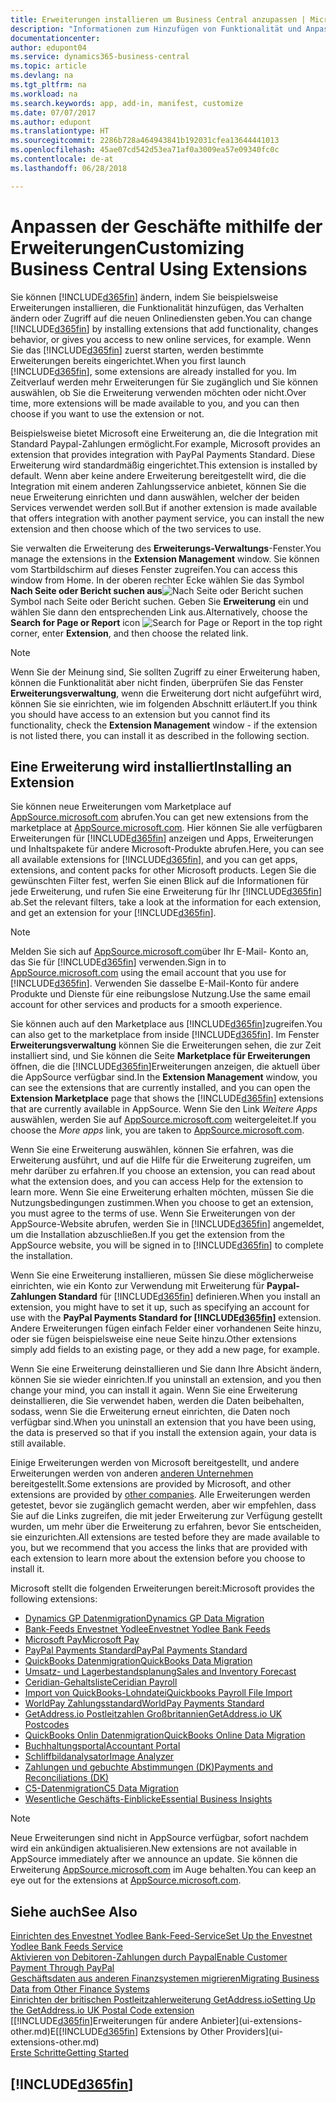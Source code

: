 ```yaml
---
title: Erweiterungen installieren um Business Central anzupassen | Microsoft Docs
description: "Informationen zum Hinzufügen von Funktionalität und Anpassungen für Business Central durch die Installation von Erweiterungen."
documentationcenter: 
author: edupont04
ms.service: dynamics365-business-central
ms.topic: article
ms.devlang: na
ms.tgt_pltfrm: na
ms.workload: na
ms.search.keywords: app, add-in, manifest, customize
ms.date: 07/07/2017
ms.author: edupont
ms.translationtype: HT
ms.sourcegitcommit: 2286b728a464943841b192031cfea13644441013
ms.openlocfilehash: 45ae07cd542d53ea71af0a3009ea57e09340fc0c
ms.contentlocale: de-at
ms.lasthandoff: 06/28/2018

---
```

# <a name="customizing-business-central-using-extensions"></a><span data-ttu-id="17a76-103">Anpassen der Geschäfte mithilfe der Erweiterungen</span><span class="sxs-lookup"><span data-stu-id="17a76-103">Customizing Business Central Using Extensions</span></span>
<span data-ttu-id="17a76-104">Sie können [!INCLUDE[d365fin](includes/d365fin_md.md)] ändern, indem Sie beispielsweise Erweiterungen installieren, die Funktionalität hinzufügen, das Verhalten ändern oder Zugriff auf die neuen Onlinediensten geben.</span><span class="sxs-lookup"><span data-stu-id="17a76-104">You can change [!INCLUDE[d365fin](includes/d365fin_md.md)] by installing extensions that add functionality, changes behavior, or gives you access to new online services, for example.</span></span>
<span data-ttu-id="17a76-105">Wenn Sie das [!INCLUDE[d365fin](includes/d365fin_md.md)] zuerst starten, werden bestimmte Erweiterungen bereits eingerichtet.</span><span class="sxs-lookup"><span data-stu-id="17a76-105">When you first launch [!INCLUDE[d365fin](includes/d365fin_md.md)], some extensions are already installed for you.</span></span> <span data-ttu-id="17a76-106">Im Zeitverlauf werden mehr Erweiterungen für Sie zugänglich und Sie können auswählen, ob Sie die Erweiterung verwenden möchten oder nicht.</span><span class="sxs-lookup"><span data-stu-id="17a76-106">Over time, more extensions will be made available to you, and you can then choose if you want to use the extension or not.</span></span>

<span data-ttu-id="17a76-107">Beispielsweise bietet Microsoft eine Erweiterung an, die die Integration mit Standard Paypal-Zahlungen ermöglicht.</span><span class="sxs-lookup"><span data-stu-id="17a76-107">For example, Microsoft provides an extension that provides integration with PayPal Payments Standard.</span></span> <span data-ttu-id="17a76-108">Diese Erweiterung wird standardmäßig eingerichtet.</span><span class="sxs-lookup"><span data-stu-id="17a76-108">This extension is installed by default.</span></span>
<span data-ttu-id="17a76-109">Wenn aber keine andere Erweiterung bereitgestellt wird, die die Integration mit einem anderen Zahlungsservice anbietet, können Sie die neue Erweiterung einrichten und dann auswählen, welcher der beiden Services verwendet werden soll.</span><span class="sxs-lookup"><span data-stu-id="17a76-109">But if another extension is made available that offers integration with another payment service, you can install the new extension and then choose which of the two services to use.</span></span>  

<span data-ttu-id="17a76-110">Sie verwalten die Erweiterung des **Erweiterungs-Verwaltungs**-Fenster.</span><span class="sxs-lookup"><span data-stu-id="17a76-110">You manage the extensions in the **Extension Management** window.</span></span> <span data-ttu-id="17a76-111">Sie können vom Startbildschirm auf dieses Fenster zugreifen.</span><span class="sxs-lookup"><span data-stu-id="17a76-111">You can access this window from Home.</span></span> <span data-ttu-id="17a76-112">In der oberen rechter Ecke wählen Sie das Symbol **Nach Seite oder Bericht suchen aus**![Nach Seite oder Bericht suchen](media/ui-search/search_small.png "Nach Seite oder Bericht suchen")Symbol nach Seite oder Bericht suchen. Geben Sie **Erweiterung** ein und wählen Sie dann den entsprechenden Link aus.</span><span class="sxs-lookup"><span data-stu-id="17a76-112">Alternatively, choose the **Search for Page or Report** icon ![Search for Page or Report](media/ui-search/search_small.png "Search for Page or Report icon") in the top right corner, enter **Extension**, and then choose the related link.</span></span>  

> [!NOTE]  
>   <span data-ttu-id="17a76-113">Wenn Sie der Meinung sind, Sie sollten Zugriff zu einer Erweiterung haben, können die Funktionalität aber nicht finden, überprüfen Sie das Fenster **Erweiterungsverwaltung**, wenn die Erweiterung dort nicht aufgeführt wird, können Sie sie einrichten, wie im folgenden Abschnitt erläutert.</span><span class="sxs-lookup"><span data-stu-id="17a76-113">If you think you should have access to an extension but you cannot find its functionality, check the **Extension Management** window - if the extension is not listed there, you can install it as described in the following section.</span></span>  

## <a name="installing-an-extension"></a><span data-ttu-id="17a76-114">Eine Erweiterung wird installiert</span><span class="sxs-lookup"><span data-stu-id="17a76-114">Installing an Extension</span></span>
<span data-ttu-id="17a76-115">Sie können neue Erweiterungen vom Marketplace auf [AppSource.microsoft.com](https://appsource.microsoft.com/en-us/marketplace/apps?product=dynamics-365%3Bdynamics-365-for-financials&page=1) abrufen.</span><span class="sxs-lookup"><span data-stu-id="17a76-115">You can get new extensions from the marketplace at [AppSource.microsoft.com](https://appsource.microsoft.com/en-us/marketplace/apps?product=dynamics-365%3Bdynamics-365-for-financials&page=1).</span></span> <span data-ttu-id="17a76-116">Hier können Sie alle verfügbaren Erweiterungen für [!INCLUDE[d365fin](includes/d365fin_md.md)] anzeigen und Apps, Erweiterungen und Inhaltspakete für andere Microsoft-Produkte abrufen.</span><span class="sxs-lookup"><span data-stu-id="17a76-116">Here, you can see all available extensions for [!INCLUDE[d365fin](includes/d365fin_md.md)], and you can get apps, extensions, and content packs for other Microsoft products.</span></span> <span data-ttu-id="17a76-117">Legen Sie die gewünschten Filter fest, werfen Sie einen Blick auf die Informationen für jede Erweiterung, und rufen Sie eine Erweiterung für Ihr [!INCLUDE[d365fin](includes/d365fin_md.md)] ab.</span><span class="sxs-lookup"><span data-stu-id="17a76-117">Set the relevant filters, take a look at the information for each extension, and get an extension for your [!INCLUDE[d365fin](includes/d365fin_md.md)].</span></span>  
> [!NOTE]  
>   <span data-ttu-id="17a76-118">Melden Sie sich auf [AppSource.microsoft.com](https://appsource.microsoft.com/)über Ihr E-Mail- Konto an, das Sie für [!INCLUDE[d365fin](includes/d365fin_md.md)] verwenden.</span><span class="sxs-lookup"><span data-stu-id="17a76-118">Sign in to [AppSource.microsoft.com](https://appsource.microsoft.com/) using the email account that you use for [!INCLUDE[d365fin](includes/d365fin_md.md)].</span></span> <span data-ttu-id="17a76-119">Verwenden Sie dasselbe E-Mail-Konto für andere Produkte und Dienste für eine reibungslose Nutzung.</span><span class="sxs-lookup"><span data-stu-id="17a76-119">Use the same email account for other services and products for a smooth experience.</span></span>  

<span data-ttu-id="17a76-120">Sie können auch auf den Marketplace aus [!INCLUDE[d365fin](includes/d365fin_md.md)]zugreifen.</span><span class="sxs-lookup"><span data-stu-id="17a76-120">You can also get to the marketplace from inside [!INCLUDE[d365fin](includes/d365fin_md.md)].</span></span> <span data-ttu-id="17a76-121">Im Fenster **Erweiterungsverwaltung** können Sie die Erweiterungen sehen, die zur Zeit installiert sind, und Sie können die Seite **Marketplace für Erweiterungen** öffnen, die die [!INCLUDE[d365fin](includes/d365fin_md.md)]Erweiterungen anzeigen, die aktuell über die AppSource verfügbar sind.</span><span class="sxs-lookup"><span data-stu-id="17a76-121">In the **Extension Management** window, you can see the extensions that are currently installed, and you can open the **Extension Marketplace** page that shows the [!INCLUDE[d365fin](includes/d365fin_md.md)] extensions that are currently available in AppSource.</span></span> <span data-ttu-id="17a76-122">Wenn Sie den Link *Weitere Apps* auswählen, werden Sie auf [AppSource.microsoft.com](https://appsource.microsoft.com/en-us/marketplace/apps?product=dynamics-365%3Bdynamics-365-for-financials&page=1) weitergeleitet.</span><span class="sxs-lookup"><span data-stu-id="17a76-122">If you choose the *More apps* link, you are taken to [AppSource.microsoft.com](https://appsource.microsoft.com/en-us/marketplace/apps?product=dynamics-365%3Bdynamics-365-for-financials&page=1).</span></span>  

<span data-ttu-id="17a76-123">Wenn Sie eine Erweiterung auswählen, können Sie erfahren, was die Erweiterung ausführt, und auf die Hilfe für die Erweiterung zugreifen, um mehr darüber zu erfahren.</span><span class="sxs-lookup"><span data-stu-id="17a76-123">If you choose an extension, you can read about what the extension does, and you can access Help for the extension to learn more.</span></span> <span data-ttu-id="17a76-124">Wenn Sie eine Erweiterung erhalten möchten, müssen Sie die Nutzungsbedingungen zustimmen.</span><span class="sxs-lookup"><span data-stu-id="17a76-124">When you choose to get an extension, you must agree to the terms of use.</span></span> <span data-ttu-id="17a76-125">Wenn Sie Erweiterungen von der AppSource-Website abrufen, werden Sie in [!INCLUDE[d365fin](includes/d365fin_md.md)] angemeldet, um die Installation abzuschließen.</span><span class="sxs-lookup"><span data-stu-id="17a76-125">If you get the extension from the AppSource website, you will be signed in to [!INCLUDE[d365fin](includes/d365fin_md.md)] to complete the installation.</span></span>  

<span data-ttu-id="17a76-126">Wenn Sie eine Erweiterung installieren, müssen Sie diese möglicherweise einrichten, wie ein Konto zur Verwendung mit Erweiterung für **Paypal-Zahlungen Standard** für [!INCLUDE[d365fin](includes/d365fin_md.md)] definieren.</span><span class="sxs-lookup"><span data-stu-id="17a76-126">When you install an extension, you might have to set it up, such as specifying an account for use with the **PayPal Payments Standard for [!INCLUDE[d365fin](includes/d365fin_md.md)]** extension.</span></span>
<span data-ttu-id="17a76-127">Andere Erweiterungen fügen einfach Felder einer vorhandenen Seite hinzu, oder sie fügen beispielsweise eine neue Seite hinzu.</span><span class="sxs-lookup"><span data-stu-id="17a76-127">Other extensions simply add fields to an existing page, or they add a new page, for example.</span></span>   

<span data-ttu-id="17a76-128">Wenn Sie eine Erweiterung deinstallieren und Sie dann Ihre Absicht ändern, können Sie sie wieder einrichten.</span><span class="sxs-lookup"><span data-stu-id="17a76-128">If you uninstall an extension, and you then change your mind, you can install it again.</span></span> <span data-ttu-id="17a76-129">Wenn Sie eine Erweiterung deinstallieren, die Sie verwendet haben, werden die Daten beibehalten, sodass, wenn Sie die Erweiterung erneut einrichten, die Daten noch verfügbar sind.</span><span class="sxs-lookup"><span data-stu-id="17a76-129">When you uninstall an extension that you have been using, the data is preserved so that if you install the extension again, your data is still available.</span></span>  

<span data-ttu-id="17a76-130">Einige Erweiterungen werden von Microsoft bereitgestellt, und andere Erweiterungen werden von anderen [anderen Unternehmen](ui-extensions-other.md) bereitgestellt.</span><span class="sxs-lookup"><span data-stu-id="17a76-130">Some extensions are provided by Microsoft, and other extensions are provided by [other companies](ui-extensions-other.md).</span></span> <span data-ttu-id="17a76-131">Alle Erweiterungen werden getestet, bevor sie zugänglich gemacht werden, aber wir empfehlen, dass Sie auf die Links zugreifen, die mit jeder Erweiterung zur Verfügung gestellt wurden, um mehr über die Erweiterung zu erfahren, bevor Sie entscheiden, sie einzurichten.</span><span class="sxs-lookup"><span data-stu-id="17a76-131">All extensions are tested before they are made available to you, but we recommend that you access the links that are provided with each extension to learn more about the extension before you choose to install it.</span></span>  

<span data-ttu-id="17a76-132">Microsoft stellt die folgenden Erweiterungen bereit:</span><span class="sxs-lookup"><span data-stu-id="17a76-132">Microsoft provides the following extensions:</span></span>  

* [<span data-ttu-id="17a76-133">Dynamics GP Datenmigration</span><span class="sxs-lookup"><span data-stu-id="17a76-133">Dynamics GP Data Migration</span></span>](ui-extensions-dynamicsgp-data-migration.md)  
* [<span data-ttu-id="17a76-134">Bank-Feeds Envestnet Yodlee</span><span class="sxs-lookup"><span data-stu-id="17a76-134">Envestnet Yodlee Bank Feeds</span></span>](ui-extensions-yodlee-bank-feeds.md)  
* [<span data-ttu-id="17a76-135">Microsoft Pay</span><span class="sxs-lookup"><span data-stu-id="17a76-135">Microsoft Pay</span></span>](ui-extensions-microsoft-pay-payments.md)  
* [<span data-ttu-id="17a76-136">PayPal Payments Standard</span><span class="sxs-lookup"><span data-stu-id="17a76-136">PayPal Payments Standard</span></span>](ui-extensions-paypal-payments-standard.md)  
* [<span data-ttu-id="17a76-137">QuickBooks Datenmigration</span><span class="sxs-lookup"><span data-stu-id="17a76-137">QuickBooks Data Migration</span></span>](ui-extensions-quickbooks-data-migration.md)  
* [<span data-ttu-id="17a76-138">Umsatz- und Lagerbestandsplanung</span><span class="sxs-lookup"><span data-stu-id="17a76-138">Sales and Inventory Forecast</span></span>](ui-extensions-sales-forecast.md)  
* [<span data-ttu-id="17a76-139">Ceridian-Gehaltsliste</span><span class="sxs-lookup"><span data-stu-id="17a76-139">Ceridian Payroll</span></span>](ui-extensions-ceridian-payroll.md)  
* [<span data-ttu-id="17a76-140">Import von QuickBooks-Lohndatei</span><span class="sxs-lookup"><span data-stu-id="17a76-140">Quickbooks Payroll File Import</span></span>](ui-extensions-quickbooks-payroll.md)  
* [<span data-ttu-id="17a76-141">WorldPay Zahlungsstandard</span><span class="sxs-lookup"><span data-stu-id="17a76-141">WorldPay Payments Standard</span></span>](ui-extensions-worldpay-payments-standard.md)  
* [<span data-ttu-id="17a76-142">GetAddress.io Postleitzahlen Großbritannien</span><span class="sxs-lookup"><span data-stu-id="17a76-142">GetAddress.io UK Postcodes</span></span>](ui-extensions-getaddressio.md)  
* [<span data-ttu-id="17a76-143">QuickBooks Onlin Datenmigration</span><span class="sxs-lookup"><span data-stu-id="17a76-143">QuickBooks Online Data Migration</span></span>](ui-extensions-quickbooks-online-data-migration.md)  
* [<span data-ttu-id="17a76-144">Buchhaltungsportal</span><span class="sxs-lookup"><span data-stu-id="17a76-144">Accountant Portal</span></span>](ui-extensions-accountant-portal.md)  
* [<span data-ttu-id="17a76-145">Schliffbildanalysator</span><span class="sxs-lookup"><span data-stu-id="17a76-145">Image Analyzer</span></span>](ui-extensions-image-analyzer.md)  
* [<span data-ttu-id="17a76-146">Zahlungen und gebuchte Abstimmungen (DK)</span><span class="sxs-lookup"><span data-stu-id="17a76-146">Payments and Reconciliations (DK)</span></span>](ui-extensions-payments-reconciliation-formats-dk.md)  
* [<span data-ttu-id="17a76-147">C5-Datenmigration</span><span class="sxs-lookup"><span data-stu-id="17a76-147">C5 Data Migration</span></span>](ui-extensions-c5-data-migration.md)  
* [<span data-ttu-id="17a76-148">Wesentliche Geschäfts-Einblicke</span><span class="sxs-lookup"><span data-stu-id="17a76-148">Essential Business Insights</span></span>](ui-extensions-essential-business-insights.md)  

> [!NOTE]  
>  <span data-ttu-id="17a76-149">Neue Erweiterungen sind nicht in AppSource verfügbar, sofort nachdem wird ein ankündigen aktualisieren.</span><span class="sxs-lookup"><span data-stu-id="17a76-149">New extensions are not available in AppSource immediately after we announce an update.</span></span> <span data-ttu-id="17a76-150">Sie können die Erweiterung [AppSource.microsoft.com](https://appsource.microsoft.com/en-us/marketplace/apps?product=dynamics-365%3Bdynamics-365-for-financials&page=1) im Auge behalten.</span><span class="sxs-lookup"><span data-stu-id="17a76-150">You can keep an eye out for the extensions at [AppSource.microsoft.com](https://appsource.microsoft.com/en-us/marketplace/apps?product=dynamics-365%3Bdynamics-365-for-financials&page=1).</span></span>

## <a name="see-also"></a><span data-ttu-id="17a76-151">Siehe auch</span><span class="sxs-lookup"><span data-stu-id="17a76-151">See Also</span></span>
[<span data-ttu-id="17a76-152">Einrichten des Envestnet Yodlee Bank-Feed-Service</span><span class="sxs-lookup"><span data-stu-id="17a76-152">Set Up the Envestnet Yodlee Bank Feeds Service</span></span>](bank-how-setup-bank-statement-service.md)  
[<span data-ttu-id="17a76-153">Aktivieren von Debitoren-Zahlungen durch Paypal</span><span class="sxs-lookup"><span data-stu-id="17a76-153">Enable Customer Payment Through PayPal</span></span>](sales-how-enable-payment-service-extensions.md)  
[<span data-ttu-id="17a76-154">Geschäftsdaten aus anderen Finanzsystemen migrieren</span><span class="sxs-lookup"><span data-stu-id="17a76-154">Migrating Business Data from Other Finance Systems</span></span>](across-import-data-configuration-packages.md)  
[<span data-ttu-id="17a76-155">Einrichten der britischen Postleitzahlerweiterung GetAddress.io</span><span class="sxs-lookup"><span data-stu-id="17a76-155">Setting Up the GetAddress.io UK Postal Code extension</span></span>](LocalFunctionality/UnitedKingdom/uk-setup-postal-code-service.md)  
<span data-ttu-id="17a76-156">[[!INCLUDE[d365fin](includes/d365fin_md.md)]Erweiterungen für andere Anbieter](ui-extensions-other.md)E</span><span class="sxs-lookup"><span data-stu-id="17a76-156">[[!INCLUDE[d365fin](includes/d365fin_md.md)] Extensions by Other Providers](ui-extensions-other.md)</span></span>  
[<span data-ttu-id="17a76-157">Erste Schritte</span><span class="sxs-lookup"><span data-stu-id="17a76-157">Getting Started</span></span>](product-get-started.md)  

## [!INCLUDE[d365fin](includes/free_trial_md.md)]  
 

